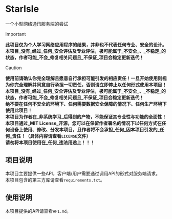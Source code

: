 # StarIsle
一个小型网络通讯服务端的尝试

> [!IMPORTANT]
> **此项目仅为个人学习网络应用程序的结果，并非也不代表任何专业、安全的设计。**  
> **本项目_没有_经过_任何_安全评估及专业评估，极可能属于_不安全_、_不稳定_的状态，作者可能_不会_修复相关问题且_不保证_项目会稳定更新迭代！**

> [!CAUTION]
> **使用前请确认你完全理解且愿意自行承担可能引发的相应责任！一旦开始使用则视为你完全理解并同意自行承担一切责任，否则请立即停止以任何形式使用本项目！**  
> **本项目_没有_经过_任何_安全评估及专业评估，极可能属于_不安全_、_不稳定_的状态，作者可能_不会_修复相关问题且_不保证_项目会稳定更新迭代！**  
> **绝不要在任何不安全的环境下、任何需要数据安全保障的情况下、任何生产环境下使用此项目！**  
> **本项目为作者在_非系统学习_后得到的产物，不能保证其专业性与功能的全面性！**  
> **本项目通过_MIT License_开源，您可以在保留作者署名的情况下以任何方式在任何设备上使用、修改、分发本项目，且作者将不会承担_任何_因本项目引发的_任何_责任！（具体内容请查看`LICENSE`文件）**  
> **请勿将本项目使用在_任何_违法用途上！！！**


## 项目说明
本项目主要提供一些API，客户端/用户需要通过调用API的形式对服务端请求。  
本项目包含的第三方库请查看`requirements.txt`。  


## 使用说明
本项目提供的API请查看`API.md`。

